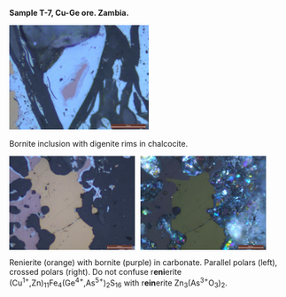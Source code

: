 **Sample T-7, Cu-Ge ore. Zambia.**

<img src="https://github.com/DinaKlim/Jack_Voncken/blob/main/Ore_microscopy_samples/T7/T7_bn_dg.jpg" alt="T7 bn dg" style="width:50%;">

Bornite inclusion with digenite rims in chalcocite. 

<div style="display: flex; align-items: flex-start;">
    <img src="https://github.com/DinaKlim/Jack_Voncken/blob/main/Ore_microscopy_samples/T7/T7_ren_bn_cc_parallel.jpg" style="width: 45%; height: auto; margin-right: 2%;">
    <img src="https://github.com/DinaKlim/Jack_Voncken/blob/main/Ore_microscopy_samples/T7/T7_ren_bn_cc_crossed.jpg" style="width: 45%; height: auto;">
</div>

Renierite (orange) with bornite (purple) in carbonate. Parallel polars (left), crossed polars (right).
Do not confuse r**eni**erite (Cu<sup>1+</sup>,Zn)<sub>11</sub>Fe<sub>4</sub>(Ge<sup>4+</sup>,As<sup>5+</sup>)<sub>2</sub>S<sub>16</sub> with r**ein**erite Zn<sub>3</sub>(As<sup>3+</sup>O<sub>3</sub>)<sub>2</sub>.

